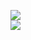 <img src="https://mads2.vercel.app/Hello.svg"><br>
<img src="https://mads2.vercel.app/Marquee.svg"><br>

<!--
### Hi there 👋
**mads2/mads2** is a ✨ _special_ ✨ repository because 
its `README.md` (this file) appears on your GitHub profile.

Here are some ideas to get you started:

- 🔭 I’m currently working on ...
- 🌱 I’m currently learning ...
- 👯 I’m looking to collaborate on ...
- 🤔 I’m looking for help with ...
- 💬 Ask me about ...
- 📫 How to reach me: ...
- 😄 Pronouns: ...
- ⚡ Fun fact: ...
-->
